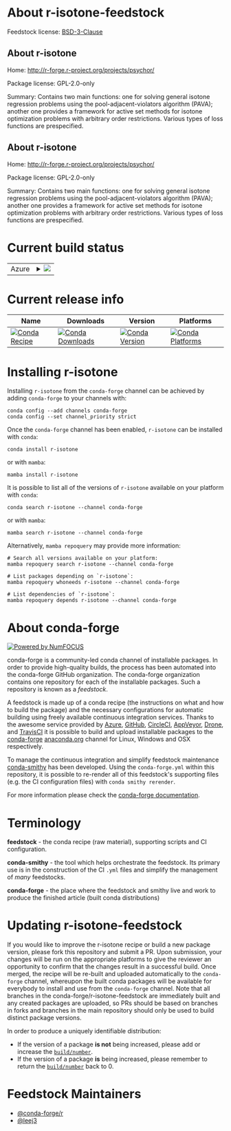 About r-isotone-feedstock
=========================

Feedstock license: [BSD-3-Clause](https://github.com/conda-forge/r-isotone-feedstock/blob/main/LICENSE.txt)


About r-isotone
---------------

Home: http://r-forge.r-project.org/projects/psychor/

Package license: GPL-2.0-only

Summary: Contains two main functions: one for solving general isotone regression problems using the pool-adjacent-violators algorithm (PAVA); another one provides a framework for active set methods for isotone optimization problems with arbitrary order restrictions. Various types of loss functions are prespecified.

About r-isotone
---------------

Home: http://r-forge.r-project.org/projects/psychor/

Package license: GPL-2.0-only

Summary: Contains two main functions: one for solving general isotone regression problems using the pool-adjacent-violators algorithm (PAVA); another one provides a framework for active set methods for isotone optimization problems with arbitrary order restrictions. Various types of loss functions are prespecified.

Current build status
====================


<table>
    
  <tr>
    <td>Azure</td>
    <td>
      <details>
        <summary>
          <a href="https://dev.azure.com/conda-forge/feedstock-builds/_build/latest?definitionId=17936&branchName=main">
            <img src="https://dev.azure.com/conda-forge/feedstock-builds/_apis/build/status/r-isotone-feedstock?branchName=main">
          </a>
        </summary>
        <table>
          <thead><tr><th>Variant</th><th>Status</th></tr></thead>
          <tbody><tr>
              <td>linux_64_r_base4.3</td>
              <td>
                <a href="https://dev.azure.com/conda-forge/feedstock-builds/_build/latest?definitionId=17936&branchName=main">
                  <img src="https://dev.azure.com/conda-forge/feedstock-builds/_apis/build/status/r-isotone-feedstock?branchName=main&jobName=linux&configuration=linux%20linux_64_r_base4.3" alt="variant">
                </a>
              </td>
            </tr><tr>
              <td>linux_64_r_base4.4</td>
              <td>
                <a href="https://dev.azure.com/conda-forge/feedstock-builds/_build/latest?definitionId=17936&branchName=main">
                  <img src="https://dev.azure.com/conda-forge/feedstock-builds/_apis/build/status/r-isotone-feedstock?branchName=main&jobName=linux&configuration=linux%20linux_64_r_base4.4" alt="variant">
                </a>
              </td>
            </tr><tr>
              <td>osx_64_r_base4.3</td>
              <td>
                <a href="https://dev.azure.com/conda-forge/feedstock-builds/_build/latest?definitionId=17936&branchName=main">
                  <img src="https://dev.azure.com/conda-forge/feedstock-builds/_apis/build/status/r-isotone-feedstock?branchName=main&jobName=osx&configuration=osx%20osx_64_r_base4.3" alt="variant">
                </a>
              </td>
            </tr><tr>
              <td>osx_64_r_base4.4</td>
              <td>
                <a href="https://dev.azure.com/conda-forge/feedstock-builds/_build/latest?definitionId=17936&branchName=main">
                  <img src="https://dev.azure.com/conda-forge/feedstock-builds/_apis/build/status/r-isotone-feedstock?branchName=main&jobName=osx&configuration=osx%20osx_64_r_base4.4" alt="variant">
                </a>
              </td>
            </tr><tr>
              <td>win_64_r_base4.3</td>
              <td>
                <a href="https://dev.azure.com/conda-forge/feedstock-builds/_build/latest?definitionId=17936&branchName=main">
                  <img src="https://dev.azure.com/conda-forge/feedstock-builds/_apis/build/status/r-isotone-feedstock?branchName=main&jobName=win&configuration=win%20win_64_r_base4.3" alt="variant">
                </a>
              </td>
            </tr><tr>
              <td>win_64_r_base4.4</td>
              <td>
                <a href="https://dev.azure.com/conda-forge/feedstock-builds/_build/latest?definitionId=17936&branchName=main">
                  <img src="https://dev.azure.com/conda-forge/feedstock-builds/_apis/build/status/r-isotone-feedstock?branchName=main&jobName=win&configuration=win%20win_64_r_base4.4" alt="variant">
                </a>
              </td>
            </tr>
          </tbody>
        </table>
      </details>
    </td>
  </tr>
</table>

Current release info
====================

| Name | Downloads | Version | Platforms |
| --- | --- | --- | --- |
| [![Conda Recipe](https://img.shields.io/badge/recipe-r--isotone-green.svg)](https://anaconda.org/conda-forge/r-isotone) | [![Conda Downloads](https://img.shields.io/conda/dn/conda-forge/r-isotone.svg)](https://anaconda.org/conda-forge/r-isotone) | [![Conda Version](https://img.shields.io/conda/vn/conda-forge/r-isotone.svg)](https://anaconda.org/conda-forge/r-isotone) | [![Conda Platforms](https://img.shields.io/conda/pn/conda-forge/r-isotone.svg)](https://anaconda.org/conda-forge/r-isotone) |

Installing r-isotone
====================

Installing `r-isotone` from the `conda-forge` channel can be achieved by adding `conda-forge` to your channels with:

```
conda config --add channels conda-forge
conda config --set channel_priority strict
```

Once the `conda-forge` channel has been enabled, `r-isotone` can be installed with `conda`:

```
conda install r-isotone
```

or with `mamba`:

```
mamba install r-isotone
```

It is possible to list all of the versions of `r-isotone` available on your platform with `conda`:

```
conda search r-isotone --channel conda-forge
```

or with `mamba`:

```
mamba search r-isotone --channel conda-forge
```

Alternatively, `mamba repoquery` may provide more information:

```
# Search all versions available on your platform:
mamba repoquery search r-isotone --channel conda-forge

# List packages depending on `r-isotone`:
mamba repoquery whoneeds r-isotone --channel conda-forge

# List dependencies of `r-isotone`:
mamba repoquery depends r-isotone --channel conda-forge
```


About conda-forge
=================

[![Powered by
NumFOCUS](https://img.shields.io/badge/powered%20by-NumFOCUS-orange.svg?style=flat&colorA=E1523D&colorB=007D8A)](https://numfocus.org)

conda-forge is a community-led conda channel of installable packages.
In order to provide high-quality builds, the process has been automated into the
conda-forge GitHub organization. The conda-forge organization contains one repository
for each of the installable packages. Such a repository is known as a *feedstock*.

A feedstock is made up of a conda recipe (the instructions on what and how to build
the package) and the necessary configurations for automatic building using freely
available continuous integration services. Thanks to the awesome service provided by
[Azure](https://azure.microsoft.com/en-us/services/devops/), [GitHub](https://github.com/),
[CircleCI](https://circleci.com/), [AppVeyor](https://www.appveyor.com/),
[Drone](https://cloud.drone.io/welcome), and [TravisCI](https://travis-ci.com/)
it is possible to build and upload installable packages to the
[conda-forge](https://anaconda.org/conda-forge) [anaconda.org](https://anaconda.org/)
channel for Linux, Windows and OSX respectively.

To manage the continuous integration and simplify feedstock maintenance
[conda-smithy](https://github.com/conda-forge/conda-smithy) has been developed.
Using the ``conda-forge.yml`` within this repository, it is possible to re-render all of
this feedstock's supporting files (e.g. the CI configuration files) with ``conda smithy rerender``.

For more information please check the [conda-forge documentation](https://conda-forge.org/docs/).

Terminology
===========

**feedstock** - the conda recipe (raw material), supporting scripts and CI configuration.

**conda-smithy** - the tool which helps orchestrate the feedstock.
                   Its primary use is in the construction of the CI ``.yml`` files
                   and simplify the management of *many* feedstocks.

**conda-forge** - the place where the feedstock and smithy live and work to
                  produce the finished article (built conda distributions)


Updating r-isotone-feedstock
============================

If you would like to improve the r-isotone recipe or build a new
package version, please fork this repository and submit a PR. Upon submission,
your changes will be run on the appropriate platforms to give the reviewer an
opportunity to confirm that the changes result in a successful build. Once
merged, the recipe will be re-built and uploaded automatically to the
`conda-forge` channel, whereupon the built conda packages will be available for
everybody to install and use from the `conda-forge` channel.
Note that all branches in the conda-forge/r-isotone-feedstock are
immediately built and any created packages are uploaded, so PRs should be based
on branches in forks and branches in the main repository should only be used to
build distinct package versions.

In order to produce a uniquely identifiable distribution:
 * If the version of a package **is not** being increased, please add or increase
   the [``build/number``](https://docs.conda.io/projects/conda-build/en/latest/resources/define-metadata.html#build-number-and-string).
 * If the version of a package **is** being increased, please remember to return
   the [``build/number``](https://docs.conda.io/projects/conda-build/en/latest/resources/define-metadata.html#build-number-and-string)
   back to 0.

Feedstock Maintainers
=====================

* [@conda-forge/r](https://github.com/conda-forge/r/)
* [@leej3](https://github.com/leej3/)

